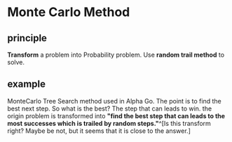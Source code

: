 # Monte Carlo Method
## principle
**Transform** a problem into Probability problem. Use **random trail method** to solve.
## example
MonteCarlo Tree Search method used in Alpha Go. The point is to find the best next step.
So what is the best? The step that can leads to win.
the origin problem is transformed into **"find the best step that can leads to the most successes which is trailed by random steps."**^[Is this transform right? Maybe be not, but it seems that it is close to the answer.]
